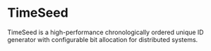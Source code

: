 # TimeSeed

TimeSeed is a high-performance chronologically ordered unique ID generator with configurable bit allocation for distributed systems.
